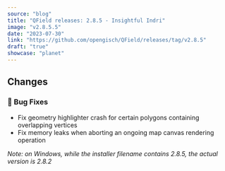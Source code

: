 ```yaml
---
source: "blog"
title: "QField releases: 2.8.5 - Insightful Indri"
image: "v2.8.5.5"
date: "2023-07-30"
link: "https://github.com/opengisch/QField/releases/tag/v2.8.5"
draft: "true"
showcase: "planet"
---
```


<h2>Changes</h2>
<h3>🐛 Bug Fixes</h3>
<ul>
<li>Fix geometry highlighter crash for certain polygons containing overlapping vertices</li>
<li>Fix memory leaks when aborting an ongoing map canvas rendering operation</li>
</ul>
<p><em>Note: on Windows, while the installer filename contains 2.8.5, the actual version is 2.8.2</em></p>
